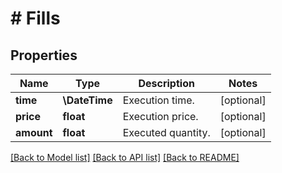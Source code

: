 # # Fills

## Properties

Name | Type | Description | Notes
------------ | ------------- | ------------- | -------------
**time** | **\DateTime** | Execution time. | [optional]
**price** | **float** | Execution price. | [optional]
**amount** | **float** | Executed quantity. | [optional]

[[Back to Model list]](../../README.md#models) [[Back to API list]](../../README.md#endpoints) [[Back to README]](../../README.md)

